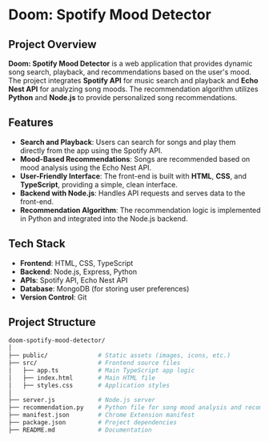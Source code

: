# Doom: Spotify Mood Detector

## Project Overview
**Doom: Spotify Mood Detector** is a web application that provides dynamic song search, playback, and recommendations based on the user's mood. The project integrates **Spotify API** for music search and playback and **Echo Nest API** for analyzing song moods. The recommendation algorithm utilizes **Python** and **Node.js** to provide personalized song recommendations.

## Features
- **Search and Playback**: Users can search for songs and play them directly from the app using the Spotify API.
- **Mood-Based Recommendations**: Songs are recommended based on mood analysis using the Echo Nest API.
- **User-Friendly Interface**: The front-end is built with **HTML**, **CSS**, and **TypeScript**, providing a simple, clean interface.
- **Backend with Node.js**: Handles API requests and serves data to the front-end.
- **Recommendation Algorithm**: The recommendation logic is implemented in Python and integrated into the Node.js backend.

## Tech Stack
- **Frontend**: HTML, CSS, TypeScript
- **Backend**: Node.js, Express, Python
- **APIs**: Spotify API, Echo Nest API
- **Database**: MongoDB (for storing user preferences)
- **Version Control**: Git

## Project Structure
```bash
doom-spotify-mood-detector/
│
├── public/              # Static assets (images, icons, etc.)
├── src/                 # Frontend source files
│   ├── app.ts           # Main TypeScript app logic
│   ├── index.html       # Main HTML file
│   ├── styles.css       # Application styles
│
├── server.js            # Node.js server
├── recommendation.py    # Python file for song mood analysis and recommendation
├── manifest.json        # Chrome Extension manifest
├── package.json         # Project dependencies
├── README.md            # Documentation

